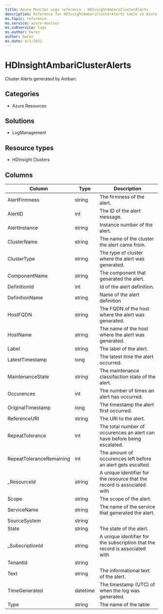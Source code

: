 ```yaml
---
title: Azure Monitor Logs reference - HDInsightAmbariClusterAlerts
description: Reference for HDInsightAmbariClusterAlerts table in Azure Monitor Logs.
ms.topic: reference
ms.service: azure-monitor
ms.subservice: logs
ms.author: bwren
author: bwren
ms.date: 4/1/2022
---
```


# HDInsightAmbariClusterAlerts

 Cluster Alerts generated by Ambari.

## Categories

- Azure Resources
## Solutions

- LogManagement
## Resource types

- HDInsight Clusters




## Columns

| Column | Type | Description |
| --- | --- | --- |
| AlertFirmness | string | The firmness of the alert. |
| AlertID | int | The ID of the alert message. |
| AlertInstance | string | Instance number of the alert. |
| ClusterName | string | The name of the cluster the alert came from. |
| ClusterType | string | The type of cluster where the alert was generated. |
| ComponentName | string | The component that generated the alert. |
| DefinitionId | int | Id of the alert definition. |
| DefinitionName | string | Name of the alert definition |
| HostFQDN | string | The FQDN of the host where the alert was generated. |
| HostName | string | The name of the host where the alert was generated. |
| Label | string | The label of the alert. |
| LatestTimestamp | long | The latest time the alert occurred. |
| MaintenanceState | string | The maintenance classifaction state of the alert. |
| Occurences | int | The number of times an alert has occurred. |
| OriginalTimestamp | long | The timestamp the alert first occurred. |
| ReferenceURI | string | The URI to the alert. |
| RepeatTolerance | int | The total number of occurences an alert can have before being escalated. |
| RepeatToleranceRemaining | int | The amount of occurences left before an alert gets escalted. |
| _ResourceId | string | A unique identifier for the resource that the record is associated with |
| Scope | string | The scope of the alert. |
| ServiceName | string | The name of the service that generated the alert. |
| SourceSystem | string |  |
| State | string | The state of the alert. |
| _SubscriptionId | string | A unique identifier for the subscription that the record is associated with |
| TenantId | string |  |
| Text | string | The informational text of the alert. |
| TimeGenerated | datetime | The timestamp (UTC) of when the log was generated. |
| Type | string | The name of the table |
